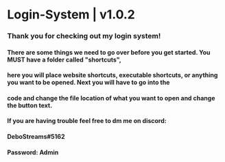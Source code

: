 # Login-System | v1.0.2

### Thank you for checking out my login system!

#### There are some things we need to go over before you get started. You MUST have a folder called "shortcuts",
#### here you will place website shortcuts, executable shortcuts, or anything you want to be opened. Next you will have to go into the
#### code and change the file location of what you want to open and change the button text.

#### If you are having trouble feel free to dm me on discord:
#### DeboStreams#5162

#### Password: Admin
